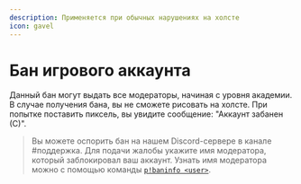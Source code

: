 ```yaml
---
description: Применяется при обычных нарушениях на холсте
icon: gavel
---
```


# Бан игрового аккаунта

Данный бан могут выдать все модераторы, начиная с уровня академии. В случае получения бана, вы не сможете рисовать на холсте. При попытке поставить пиксель, вы увидите сообщение: "Аккаунт забанен (С)".

> Вы можете оспорить бан на нашем Discord-сервере в канале #поддержка. Для подачи жалобы укажите имя модератора, который заблокировал ваш аккаунт. Узнать имя модератора можно с помощью команды [`p!baninfo <user>`](../discord-bot.md#commands).
